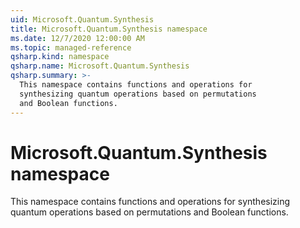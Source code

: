 ```yaml
---
uid: Microsoft.Quantum.Synthesis
title: Microsoft.Quantum.Synthesis namespace
ms.date: 12/7/2020 12:00:00 AM
ms.topic: managed-reference
qsharp.kind: namespace
qsharp.name: Microsoft.Quantum.Synthesis
qsharp.summary: >-
  This namespace contains functions and operations for
  synthesizing quantum operations based on permutations
  and Boolean functions.
---
```


# Microsoft.Quantum.Synthesis namespace

This namespace contains functions and operations forsynthesizing quantum operations based on permutationsand Boolean functions.

